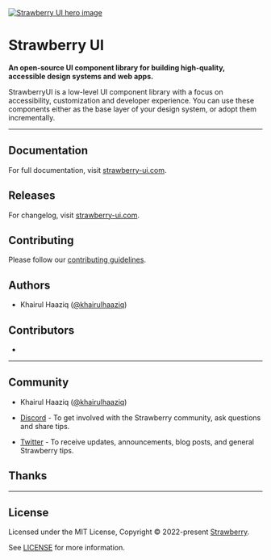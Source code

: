 <a href="https://strawberry-ui.com" >
  <img alt="Strawberry UI hero image" src="">
</a>

# Strawberry UI

**An open-source UI component library for building high-quality, accessible design systems and web apps.**

StrawberryUI is a low-level UI component library with a focus on accessibility, customization and developer experience. You can use these components either as the base layer of your design system, or adopt them incrementally.

---

## Documentation

For full documentation, visit [strawberry-ui.com](https://strawberry-ui.com).

## Releases

For changelog, visit [strawberry-ui.com](https://strawberry-ui.com).

## Contributing

Please follow our [contributing guidelines](./.github/CONTRIBUTING.md).

## Authors

- Khairul Haaziq ([@khairulhaaziq](https://twitter.com/khairulhaaziqq))

## Contributors

-

---

## Community

- Khairul Haaziq ([@khairulhaaziq](https://twitter.com/khairulhaaziqq))

- [Discord](https://discord.com/invite/7Xb99uG) - To get involved with the Strawberry community, ask questions and share tips.
- [Twitter](https://twitter.com/radix_ui) - To receive updates, announcements, blog posts, and general Strawberry tips.

## Thanks



---

## License

Licensed under the MIT License, Copyright © 2022-present [Strawberry]().

See [LICENSE](./LICENSE) for more information.